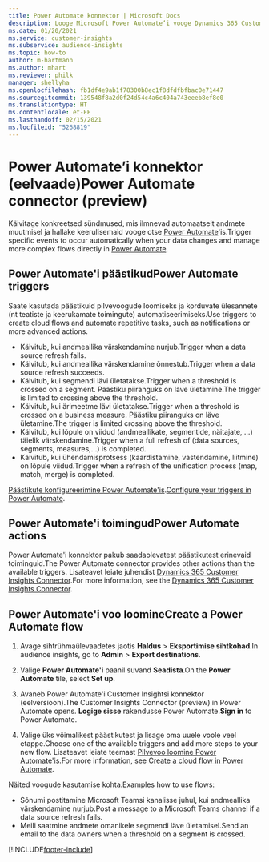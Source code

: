 ```yaml
---
title: Power Automate konnektor | Microsoft Docs
description: Looge Microsoft Power Automate’i vooge Dynamics 365 Customer Insightsi kaudu.
ms.date: 01/20/2021
ms.service: customer-insights
ms.subservice: audience-insights
ms.topic: how-to
author: m-hartmann
ms.author: mhart
ms.reviewer: philk
manager: shellyha
ms.openlocfilehash: fb1df4e9ab1f78300b8ec1f8dfdfbfbac0e71447
ms.sourcegitcommit: 139548f8a2d0f24d54c4a6c404a743eeeb8ef8e0
ms.translationtype: HT
ms.contentlocale: et-EE
ms.lasthandoff: 02/15/2021
ms.locfileid: "5268819"
---
```

# <a name="power-automate-connector-preview"></a><span data-ttu-id="955c6-103">Power Automate’i konnektor (eelvaade)</span><span class="sxs-lookup"><span data-stu-id="955c6-103">Power Automate connector (preview)</span></span>

<span data-ttu-id="955c6-104">Käivitage konkreetsed sündmused, mis ilmnevad automaatselt andmete muutmisel ja hallake keerulisemaid vooge otse [Power Automate](https://flow.microsoft.com/)'is.</span><span class="sxs-lookup"><span data-stu-id="955c6-104">Trigger specific events to occur automatically when your data changes and manage more complex flows directly in [Power Automate](https://flow.microsoft.com/).</span></span>

## <a name="power-automate-triggers"></a><span data-ttu-id="955c6-105">Power Automate'i päästikud</span><span class="sxs-lookup"><span data-stu-id="955c6-105">Power Automate triggers</span></span>

<span data-ttu-id="955c6-106">Saate kasutada päästikuid pilvevoogude loomiseks ja korduvate ülesannete (nt teatiste ja keerukamate toimingute) automatiseerimiseks.</span><span class="sxs-lookup"><span data-stu-id="955c6-106">Use triggers to create cloud flows and automate repetitive tasks, such as notifications or more advanced actions.</span></span> 

- <span data-ttu-id="955c6-107">Käivitub, kui andmeallika värskendamine nurjub.</span><span class="sxs-lookup"><span data-stu-id="955c6-107">Trigger when a data source refresh fails.</span></span> 
- <span data-ttu-id="955c6-108">Käivitub, kui andmeallika värskendamine õnnestub.</span><span class="sxs-lookup"><span data-stu-id="955c6-108">Trigger when a data source refresh succeeds.</span></span>
- <span data-ttu-id="955c6-109">Käivitub, kui segmendi lävi ületatakse.</span><span class="sxs-lookup"><span data-stu-id="955c6-109">Trigger when a threshold is crossed on a segment.</span></span> <span data-ttu-id="955c6-110">Päästiku piiranguks on läve ületamine.</span><span class="sxs-lookup"><span data-stu-id="955c6-110">The trigger is limited to crossing above the threshold.</span></span>
- <span data-ttu-id="955c6-111">Käivitub, kui ärimeetme lävi ületatakse.</span><span class="sxs-lookup"><span data-stu-id="955c6-111">Trigger when a threshold is crossed on a business measure.</span></span> <span data-ttu-id="955c6-112">Päästiku piiranguks on läve ületamine.</span><span class="sxs-lookup"><span data-stu-id="955c6-112">The trigger is limited crossing above the threshold.</span></span>
- <span data-ttu-id="955c6-113">Käivitub, kui lõpule on viidud (andmeallikate, segmentide, näitajate, ...) täielik värskendamine.</span><span class="sxs-lookup"><span data-stu-id="955c6-113">Trigger when a full refresh of (data sources, segments, measures,...) is completed.</span></span>
- <span data-ttu-id="955c6-114">Käivitub, kui ühendamisprotsess (kaardistamine, vastendamine, liitmine) on lõpule viidud.</span><span class="sxs-lookup"><span data-stu-id="955c6-114">Trigger when a refresh of the unification process (map, match, merge) is completed.</span></span>

<span data-ttu-id="955c6-115">[Päästikute konfigureerimine Power Automate'is](https://flow.microsoft.com/connectors/shared_customerinsights/dynamics-365-customer-insights-connector/).</span><span class="sxs-lookup"><span data-stu-id="955c6-115">[Configure your triggers in Power Automate](https://flow.microsoft.com/connectors/shared_customerinsights/dynamics-365-customer-insights-connector/).</span></span>

## <a name="power-automate-actions"></a><span data-ttu-id="955c6-116">Power Automate'i toimingud</span><span class="sxs-lookup"><span data-stu-id="955c6-116">Power Automate actions</span></span>
<span data-ttu-id="955c6-117">Power Automate'i konnektor pakub saadaolevatest päästikutest erinevaid toiminguid.</span><span class="sxs-lookup"><span data-stu-id="955c6-117">The Power Automate connector provides other actions than the available triggers.</span></span> <span data-ttu-id="955c6-118">Lisateavet leiate juhendist [Dynamics 365 Customer Insights Connector](https://docs.microsoft.com/connectors/customerinsights/).</span><span class="sxs-lookup"><span data-stu-id="955c6-118">For more information, see the [Dynamics 365 Customer Insights Connector](https://docs.microsoft.com/connectors/customerinsights/).</span></span>

## <a name="create-a-power-automate-flow"></a><span data-ttu-id="955c6-119">Power Automate'i voo loomine</span><span class="sxs-lookup"><span data-stu-id="955c6-119">Create a Power Automate flow</span></span>

1. <span data-ttu-id="955c6-120">Avage sihtrühmaülevaadetes jaotis **Haldus** > **Eksportimise sihtkohad**.</span><span class="sxs-lookup"><span data-stu-id="955c6-120">In audience insights, go to **Admin** > **Export destinations**.</span></span>

1. <span data-ttu-id="955c6-121">Valige **Power Automate'i** paanil suvand **Seadista**.</span><span class="sxs-lookup"><span data-stu-id="955c6-121">On the **Power Automate** tile, select **Set up**.</span></span>

1. <span data-ttu-id="955c6-122">Avaneb Power Automate'i Customer Insightsi konnektor (eelversioon).</span><span class="sxs-lookup"><span data-stu-id="955c6-122">The Customer Insights Connector (preview) in Power Automate opens.</span></span> <span data-ttu-id="955c6-123">**Logige sisse** rakendusse Power Automate.</span><span class="sxs-lookup"><span data-stu-id="955c6-123">**Sign in** to Power Automate.</span></span>

1. <span data-ttu-id="955c6-124">Valige üks võimalikest päästikutest ja lisage oma uuele voole veel etappe.</span><span class="sxs-lookup"><span data-stu-id="955c6-124">Choose one of the available triggers and add more steps to your new flow.</span></span> <span data-ttu-id="955c6-125">Lisateavet leiate teemast [Pilvevoo loomine Power Automate'is](https://docs.microsoft.com/power-automate/get-started-logic-flow).</span><span class="sxs-lookup"><span data-stu-id="955c6-125">For more information, see [Create a cloud flow in Power Automate](https://docs.microsoft.com/power-automate/get-started-logic-flow).</span></span>

<span data-ttu-id="955c6-126">Näited voogude kasutamise kohta.</span><span class="sxs-lookup"><span data-stu-id="955c6-126">Examples how to use flows:</span></span> 
- <span data-ttu-id="955c6-127">Sõnumi postitamine Microsoft Teamsi kanalisse juhul, kui andmeallika värskendamine nurjub.</span><span class="sxs-lookup"><span data-stu-id="955c6-127">Post a message to a Microsoft Teams channel if a data source refresh fails.</span></span> 
- <span data-ttu-id="955c6-128">Meili saatmine andmete omanikele segmendi läve ületamisel.</span><span class="sxs-lookup"><span data-stu-id="955c6-128">Send an email to the data owners when a threshold on a segment is crossed.</span></span>



[!INCLUDE[footer-include](../includes/footer-banner.md)]